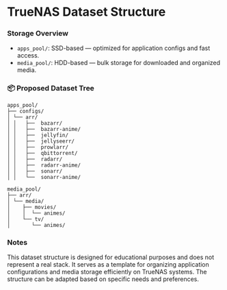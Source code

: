 ﻿# TrueNAS Dataset Structure


### Storage Overview
- `apps_pool/`: SSD-based — optimized for application configs and fast access.
- `media_pool/`: HDD-based — bulk storage for downloaded and organized media.

### 📦 Proposed Dataset Tree
```
apps_pool/
├── configs/
│ └── arr/
│ │   ├──  bazarr/
│ │   ├──  bazarr-anime/
│ │   ├──  jellyfin/
│ │   ├──  jellyseerr/
│ │   ├──  prowlarr/
│ │   ├──  qbittorrent/
│ │   ├──  radarr/
│ │   ├──  radarr-anime/
│ │   ├──  sonarr/
│ │   └──  sonarr-anime/
```

```
media_pool/
├── arr/
│ └── media/
│    ├── movies/
│    │  └── animes/
│    └── tv/ 
│       └── animes/
```

### Notes
This dataset structure is designed for educational purposes and does not represent a real stack. It serves as a template for organizing application configurations and media storage efficiently on TrueNAS systems. The structure can be adapted based on specific needs and preferences.